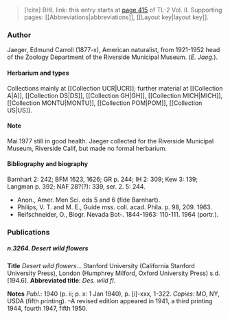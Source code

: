 > [!cite] BHL link: this entry starts at [page 415](https://www.biodiversitylibrary.org/item/103253#page/441/mode/1up) of TL-2 Vol. II.
> Supporting pages: [[Abbreviations|abbreviations]], [[Layout key|layout key]].

### Author

Jaeger, Edmund Carroll (1877-x), American naturalist, from 1921-1952 head of the Zoology Department of the Riverside Municipal Museum. (*E. Jaeg.*).

#### Herbarium and types

Collections mainly at [[Collection UCR|UCR]]; further material at [[Collection A|A]], [[Collection DS|DS]], [[Collection GH|GH]], [[Collection MICH|MICH]], [[Collection MONTU|MONTU]], [[Collection POM|POM]], [[Collection US|US]].

#### Note

Mai 1977 still in good health. Jaeger collected for the Riverside Municipal Museum, Riverside Calif, but made no formal herbarium.

#### Bibliography and biography

Barnhart 2: 242; BFM 1623, 1626; GR p. 244; IH 2: 309; Kew 3: 139; Langman p. 392; NAF 28?(?): 339, ser. 2. 5: 244.
- Anon., Amer. Men Sci. eds 5 and 6 (fide Barnhart).
- Philips, V. T. and M. E., Guide mss. coll. acad. Phila. p. 98, 209. 1963.
- Reifschneider, O., Biogr. Nevada Bot-. 1844-1963: 110-111. 1964 (portr.).

### Publications

##### n.3264. Desert wild flowers

**Title**
*Desert wild flowers*... Stanford University (California Stanford University Press), London (Humphrey Milford, Oxford University Press) s.d. \[194.6\].
**Abbreviated title**: *Des. wild fl.*

**Notes**
*Publ*.: 1940 (p. ii; p. x: 1 Jan 1940), p. \[i\]-xxx, 1-322. *Copies*: MO, NY, USDA (fifth printing). –A revised edition appeared in 1941, a third printing 1944, fourth 1947, fifth 1950.

